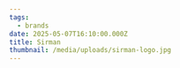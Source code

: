 ```yaml
---
tags:
  - brands
date: 2025-05-07T16:10:00.000Z
title: Sirman
thumbnail: /media/uploads/sirman-logo.jpg
---
```

